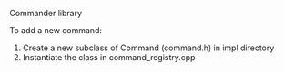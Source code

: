 Commander library

To add a new command:
1. Create a new subclass of Command (command.h) in impl directory
2. Instantiate the class in command_registry.cpp